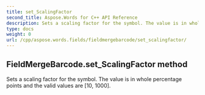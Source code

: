 ```yaml
---
title: set_ScalingFactor
second_title: Aspose.Words for C++ API Reference
description: Sets a scaling factor for the symbol. The value is in whole percentage points and the valid values are [10, 1000]. 
type: docs
weight: 0
url: /cpp/aspose.words.fields/fieldmergebarcode/set_scalingfactor/
---
```

## FieldMergeBarcode.set_ScalingFactor method


Sets a scaling factor for the symbol. The value is in whole percentage points and the valid values are [10, 1000]. 

